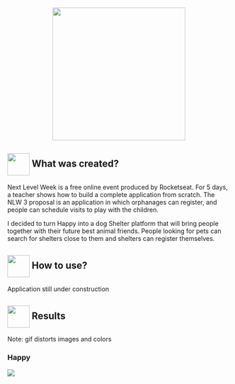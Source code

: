 
<h3 align="center">
  <img src="https://user-images.githubusercontent.com/65983895/95797013-c8633400-0cc4-11eb-9d74-7543a891266d.png" width="300px"/>
</h3> 
<h2> <img src= "https://img.icons8.com/plasticine/2x/rocket.png" width="50px" height="50px" align="center"/> What was created? </h2>

<p> Next Level Week is a free online event produced by Rocketseat. For 5 days, a teacher shows how to build a complete application from scratch.
The NLW 3 proposal is an application in which orphanages can register, and people can schedule visits to play with the children. </p>

<p> I decided to turn Happy into a dog Shelter platform that will bring people together with their future best animal friends. People looking for pets can search for
shelters close to them and shelters can register themselves.
</p>

<h2> <img src="https://i.dlpng.com/static/png/6577858_preview.png" width="50px" align="center"/> How to use? </h2>
<p> Application still under construction </p>
   

 <h2><img src="https://static.thenounproject.com/png/25759-200.png"width="50px" height="50px" align="center"/> Results</h2>

<p> Note: gif distorts images and colors </p>
 <h3> Happy</h3>
<img src ="https://user-images.githubusercontent.com/65983895/95796128-73beb980-0cc2-11eb-8b19-965405f3fc6c.gif"/>


